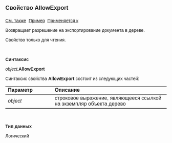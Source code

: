 <html>
<head>
<title>Дерево\AllowExport</title>
</head>

<body>

<p><strong><font size="4" face="Arial">Свойство AllowExport<br>
<br>
</font></strong><font face="Arial"><a href="../Astree.html">См. также</a>&nbsp;
<a href="../../Examples/E_AsTree.html">Пример</a>&nbsp; <a href="../Astree.html">
Применяется к</a></font></p>

<p><font face="Arial">Возвращает разрешение на экспортирование 
документа в дереве.</font></p>

<p><font face="Arial">Свойство только для чтения.</font></p>

<p class="label">&nbsp;</p>

<p class="label"><font face="Arial"><b>Синтаксис</b></font></p>

<p><font face="Arial"><em>object</em><strong>.AllowExport</strong></font></p>

<p><font face="Arial">Синтаксис свойства <strong>AllowExport</strong>
состоит из следующих частей:</font></p>

<table border="1" cellPadding="5" cols="2" frame="below" rules="rows">
<TBODY>
  <tr vAlign="top">
    <td class="label" width="29%"><font face="Arial"><b>Параметр</b></font></td>
    <td class="label" width="71%"><font face="Arial"><strong>Описание</strong></font></td>
  </tr>
  <tr>
    <td width="29%"><font face="Arial"><em>object</em></font></td>
    <td width="71%"><font face="Arial">строковое выражение, являющееся 
	ссылкой на экземпляр объекта дерево</font></td>
  </tr>
</TBODY>
</table>

<p class="label">&nbsp;</p>

<p class="label"><font face="Arial"><b>Тип данных</b></font></p>

<p><font face="Arial">Логический</font></p>
</body>
</html>

